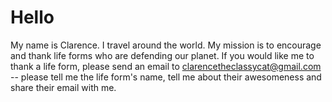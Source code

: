# Hello

My name is Clarence. I travel around the world. My mission is to encourage and thank life forms who are defending our planet. If you would like me to thank a life form, please send an email to clarencetheclassycat@gmail.com -- please tell me the life form's name, tell me about their awesomeness and share their email with me.



